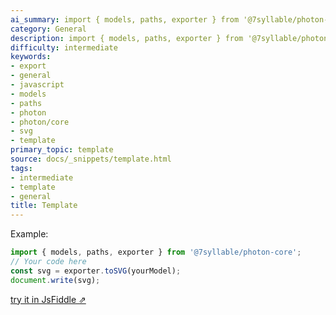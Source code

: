 ```yaml
---
ai_summary: import { models, paths, exporter } from '@7syllable/photon-core';
category: General
description: import { models, paths, exporter } from '@7syllable/photon-core';
difficulty: intermediate
keywords:
- export
- general
- javascript
- models
- paths
- photon
- photon/core
- svg
- template
primary_topic: template
source: docs/_snippets/template.html
tags:
- intermediate
- template
- general
title: Template
---
```

Example:

```javascript
import { models, paths, exporter } from '@7syllable/photon-core';
// Your code here
const svg = exporter.toSVG(yourModel);
document.write(svg);
```
[try it in JsFiddle ⇗](https://jsfiddle.net/danmarshall//)
